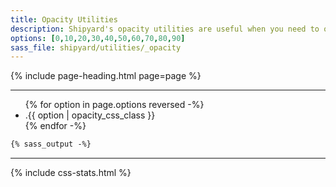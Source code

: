 ```yaml
---
title: Opacity Utilities
description: Shipyard's opacity utilities are useful when you need to overwrite the default opacity of a component.
options: [0,10,20,30,40,50,60,70,80,90]
sass_file: shipyard/utilities/_opacity
---
```


{% include page-heading.html page=page %}

---

<ul class="col-container bold align-center">
  {% for option in page.options reversed -%}
    <li class="col col-20 mb-15">
      <div class="bg-gray-dark white rounded-sm p-10 o-{{ option | opacity_css_class }}">
        .{{ option | opacity_css_class }}
      </div>
    </li>
  {% endfor -%}
</ul>

```css
{% sass_output -%}
```

---

{% include css-stats.html %}
